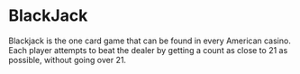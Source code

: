 # BlackJack

Blackjack is the one card game that can be found in every American casino.
Each player attempts to beat the dealer by getting a count as close to 21 as possible, without going over 21.
